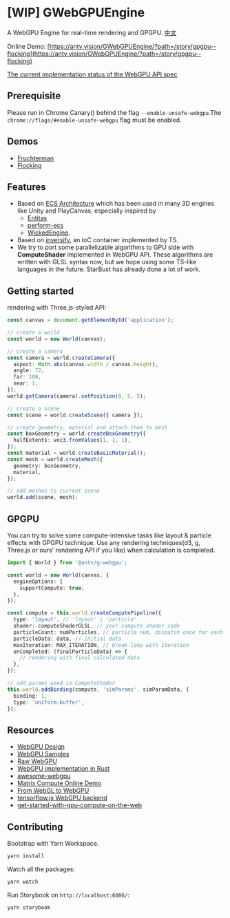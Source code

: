 # [WIP] GWebGPUEngine

A WebGPU Engine for real-time rendering and GPGPU. [中文](./README.zh-CN.md)

Online Demo: [https://antv.vision/GWebGPUEngine/?path=/story/gpgpu--flocking](https://antv.vision/GWebGPUEngine/?path=/story/gpgpu--flocking)

[The current implementation status of the WebGPU API spec](https://github.com/gpuweb/gpuweb/wiki/Implementation-Status)

## Prerequisite

Please run in Chrome Canary() behind the flag `--enable-unsafe-webgpu`.The `chrome://flags/#enable-unsafe-webgpu` flag must be enabled.

## Demos

- [Fruchterman](https://antv.vision/GWebGPUEngine/?path=/story/gpgpu--fruchterman)
- [Flocking](https://antv.vision/GWebGPUEngine/?path=/story/gpgpu--flocking)

## Features

- Based on [ECS Architecture](http://entity-systems.wikidot.com/) which has been used in many 3D engines like Unity and PlayCanvas, especially inspired by
  - [Entitas](https://github.com/sschmid/Entitas-CSharp)
  - [perform-ecs](https://github.com/fireveined/perform-ecs/)
  - [WickedEngine](https://github.com/turanszkij/WickedEngine).
- Based on [inversify](https://github.com/inversify/InversifyJS/), an IoC container implemented by TS.
- We try to port some parallelizable algorithms to GPU side with **ComputeShader** implemented in WebGPU API. These algorithms are written with GLSL syntax now, but we hope using some TS-like languages in the future.
  StarBust has already done a lot of work.

## Getting started

rendering with Three.js-styled API:
```typescript
const canvas = document.getElementById('application');

// create a world
const world = new World(canvas);

// create a camera
const camera = world.createCamera({
  aspect: Math.abs(canvas.width / canvas.height),
  angle: 72,
  far: 100,
  near: 1,
});
world.getCamera(camera).setPosition(0, 5, 5);

// create a scene
const scene = world.createScene({ camera });

// create geometry, material and attach them to mesh
const boxGeometry = world.createBoxGeometry({
  halfExtents: vec3.fromValues(1, 1, 1),
});
const material = world.createBasicMaterial();
const mesh = world.createMesh({
  geometry: boxGeometry,
  material,
});

// add meshes to current scene
world.add(scene, mesh);
```

## GPGPU

You can try to solve some compute-intensive tasks like layout & particle effects with GPGPU technique.
Use any rendering techniques(d3, g, Three.js or ours' rendering API if you like) when calculation is completed.
```typescript
import { World } from '@antv/g-webgpu';

const world = new World(canvas, {
  engineOptions: {
    supportCompute: true,
  },
});

const compute = this.world.createComputePipeline({
  type: 'layout', // 'layout' | 'particle'
  shader: computeShaderGLSL, // your compute shader code
  particleCount: numParticles, // particle num, dispatch once for each particle
  particleData: data, // initial data
  maxIteration: MAX_ITERATION, // break loop with iteration
  onCompleted: (finalParticleData) => {
    // rendering with final calculated data
  },
});

// add params used in ComputeShader
this.world.addBinding(compute, 'simParams', simParamData, {
  binding: 1,
  type: 'uniform-buffer',
});
```

## Resources

- [WebGPU Design](https://github.com/gpuweb/gpuweb/tree/master/design)
- [WebGPU Samples](https://github.com/austinEng/webgpu-samples)
- [Raw WebGPU](https://alain.xyz/blog/raw-webgpu)
- [WebGPU implementation in Rust](https://github.com/gfx-rs/wgpu)
- [awesome-webgpu](https://github.com/mikbry/awesome-webgpu)
- [Matrix Compute Online Demo](https://observablehq.com/@yhyddr/gpu-matrix-compute)
- [From WebGL to WebGPU](https://www.youtube.com/watch?v=A2FxeEl4nWw)
- [tensorflow.js WebGPU backend](https://github.com/tensorflow/tfjs/tree/master/tfjs-backend-webgpu)
- [get-started-with-gpu-compute-on-the-web](https://developers.google.com/web/updates/2019/08/get-started-with-gpu-compute-on-the-web#shader_programming)

## Contributing

Bootstrap with Yarn Workspace.

```bash
yarn install
```

Watch all the packages:

```bash
yarn watch
```

Run Storybook on `http://localhost:6006/`:

```bash
yarn storybook
```
